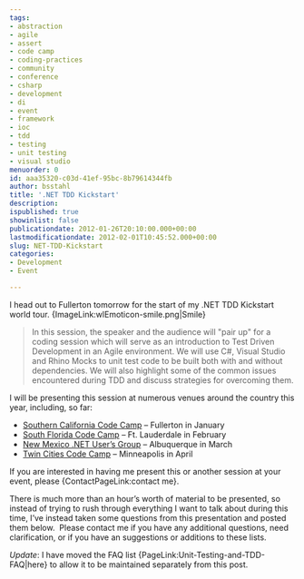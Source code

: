 ```yaml
---
tags:
- abstraction
- agile
- assert
- code camp
- coding-practices
- community
- conference
- csharp
- development
- di
- event
- framework
- ioc
- tdd
- testing
- unit testing
- visual studio
menuorder: 0
id: aaa35320-c03d-41ef-95bc-8b79614344fb
author: bsstahl
title: '.NET TDD Kickstart'
description: 
ispublished: true
showinlist: false
publicationdate: 2012-01-26T20:10:00.000+00:00
lastmodificationdate: 2012-02-01T10:45:52.000+00:00
slug: NET-TDD-Kickstart
categories:
- Development
- Event

---
```

I head out to Fullerton tomorrow for the start of my .NET TDD Kickstart world tour. {ImageLink:wlEmoticon-smile.png|Smile}

> In this session, the speaker and the audience will "pair up" for a coding session which will serve as an introduction to Test Driven Development in an Agile environment. We will use C#, Visual Studio and Rhino Mocks to unit test code to be built both with and without dependencies. We will also highlight some of the common issues encountered during TDD and discuss strategies for overcoming them.

I will be presenting this session at numerous venues around the country this year, including, so far:

- [Southern California Code Camp](https://www.socalcodecamp.com/) – Fullerton in January
- [South Florida Code Camp](https://sfsdc.itpand.net/) – Ft. Lauderdale in February
- [New Mexico .NET User’s Group](https://www.meetup.com/NMUGMeetup/) – Albuquerque in March
- [Twin Cities Code Camp](https://twincitiescodecamp.com) – Minneapolis in April

If you are interested in having me present this or another session at your event, please {ContactPageLink:contact me}.

There is much more than an hour’s worth of material to be presented, so instead of trying to rush through everything I want to talk about during this time, I’ve instead taken some questions from this presentation and posted them below.  Please contact me if you have any additional questions, need clarification, or if you have an suggestions or additions to these lists.

*Update*: I have moved the FAQ list {PageLink:Unit-Testing-and-TDD-FAQ|here} to allow it to be maintained separately from this post.
